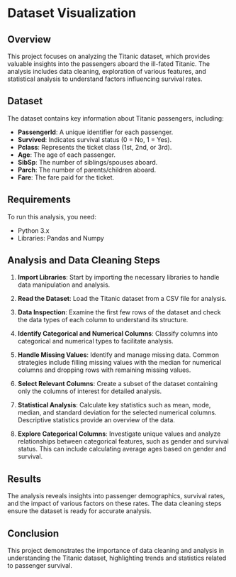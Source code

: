 #  Dataset Visualization

## Overview
This project focuses on analyzing the Titanic dataset, which provides valuable insights into the passengers aboard the ill-fated Titanic. The analysis includes data cleaning, exploration of various features, and statistical analysis to understand factors influencing survival rates.

## Dataset
The dataset contains key information about Titanic passengers, including:

- **PassengerId**: A unique identifier for each passenger.
- **Survived**: Indicates survival status (0 = No, 1 = Yes).
- **Pclass**: Represents the ticket class (1st, 2nd, or 3rd).
- **Age**: The age of each passenger.
- **SibSp**: The number of siblings/spouses aboard.
- **Parch**: The number of parents/children aboard.
- **Fare**: The fare paid for the ticket.

## Requirements
To run this analysis, you need:
- Python 3.x
- Libraries: Pandas and Numpy

## Analysis and Data Cleaning Steps

1. **Import Libraries**: Start by importing the necessary libraries to handle data manipulation and analysis.

2. **Read the Dataset**: Load the Titanic dataset from a CSV file for analysis.

3. **Data Inspection**: Examine the first few rows of the dataset and check the data types of each column to understand its structure.

4. **Identify Categorical and Numerical Columns**: Classify columns into categorical and numerical types to facilitate analysis.

5. **Handle Missing Values**: Identify and manage missing data. Common strategies include filling missing values with the median for numerical columns and dropping rows with remaining missing values.

6. **Select Relevant Columns**: Create a subset of the dataset containing only the columns of interest for detailed analysis.

7. **Statistical Analysis**: Calculate key statistics such as mean, mode, median, and standard deviation for the selected numerical columns. Descriptive statistics provide an overview of the data.

8. **Explore Categorical Columns**: Investigate unique values and analyze relationships between categorical features, such as gender and survival status. This can include calculating average ages based on gender and survival.

## Results
The analysis reveals insights into passenger demographics, survival rates, and the impact of various factors on these rates. The data cleaning steps ensure the dataset is ready for accurate analysis.

## Conclusion
This project demonstrates the importance of data cleaning and analysis in understanding the Titanic dataset, highlighting trends and statistics related to passenger survival.
